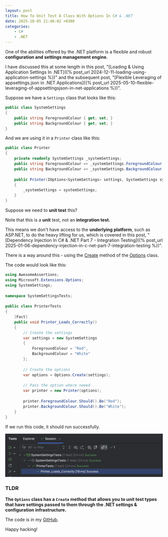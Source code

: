 ```yaml
---
layout: post
title: How To Unit Test A Class With Options In C# & .NET
date: 2025-10-05 21:46:02 +0300
categories:
    - C#
    - .NET
---
```


One of the abilities offered by the .NET platform is a flexible and robust **configuration and settings management engine**.

I have discussed this at some length in this post, "[Loading & Using Application Settings In .NET]({% post_url 2024-12-11-loading-using-application-settings %})" and the subsequent post, "[Flexible Leveraging of appsettings.json in .NET Applications]({% post_url 2025-05-10-flexible-leveraging-of-appsettingsjson-in-net-applications %})".

Suppose we have a `Settings` class that looks like this:

```c#
public class SystemSettings
{
    public string ForegroundColour { get; set; }
    public string BackgroundColour { get; set; }
}
```

And we are using it in a `Printer` class like this:

```c#
public class Printer
{
    private readonly SystemSettings _systemSettings;
    public string ForegroundColour => _systemSettings.ForegroundColour;
    public string BackgroundColour => _systemSettings.BackgroundColour;

    public Printer(IOptions<SystemSettings> settings, SystemSettings systemSettings)
    {
        _systemSettings = systemSettings;
    }
}
```

Suppose we need to **unit test** this?

Note that this is a **unit** test, not an **integration test.**

This means we don't have access to the **underlying platform**, such as ASP.NET, to do the heavy lifting for us, which is covered in this post, "[Dependency Injection In C# & .NET Part 7 - Integration Testing]({% post_url 2025-01-06-dependency-injection-in-c-net-part-7-integration-testing %})".

There is a way around this - using the [Create](https://learn.microsoft.com/en-us/dotnet/api/microsoft.extensions.options.options.create?view=net-9.0-pp) method of the [Options](https://learn.microsoft.com/en-us/dotnet/api/microsoft.extensions.options.options?view=net-9.0-pp) class.

The code would look like this:

```c#
using AwesomeAssertions;
using Microsoft.Extensions.Options;
using SystemSettings;

namespace SystemSettingsTests;

public class PrinterTests
{
    [Fact]
    public void Printer_Loads_Correctly()
    {
      	// Create the settings
        var settings = new SystemSettings
        {
            ForegroundColour = "Red",
            BackgroundColour = "White"
        };

      	// Create the options
        var options = Options.Create(settings);

      	// Pass the option where neeed
        var printer = new Printer(options);

        printer.ForegroundColour.Should().Be("Red");
        printer.BackgroundColour.Should().Be("White");
    }
}
```

If we run this code, it should run successfully.

![PrinterSettings](../images/2025/10/PrinterSettings.png)

### TLDR

**The `Options` class has a `Create` method that allows you to unit test types that have settings passed to them through the .NET settings & configuration infrastructure.**

The code is in my [GitHub](https://github.com/conradakunga/BlogCode/tree/master/2025-10-05%20-%20SettingsTest).

Happy hacking!
